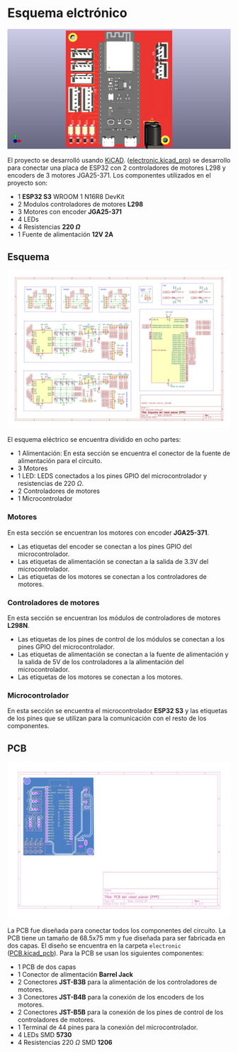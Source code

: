 # Esquema elctrónico
![](<../img/electronic PCB 3D.png>)

El proyecto se desarrolló usando [KiCAD](https://www.kicad.org/). ([electronic.kicad_pro](electronic.kicad_pro)) se desarrollo para conectar una placa de ESP32 con 2 controladores de motores L298 y encoders de 3 motores JGA25-371. Los componentes utilizados en el proyecto son:

* 1 **ESP32 S3** WROOM 1 N16R8 DevKit
* 2 Modulos controladores de motores **L298**
* 3 Motores con encoder **JGA25-371**
* 4 LEDs
* 4 Resistencias **220 $\Omega$**
* 1 Fuente de alimentación **12V 2A**

## Esquema
![](<../img/electronic.svg>)

El esquema eléctrico se encuentra dividido en ocho partes:

* 1 Alimentación: En esta sección se encuentra el conector de la fuente de alimentación para el circuito.
* 3 Motores
* 1 LED: LEDS conectados a los pines GPIO del microcontrolador y resistencias de 220 $\Omega$.
* 2 Controladores de motores
* 1 Microcontrolador

### Motores
En esta sección se encuentran los motores con encoder **JGA25-371**. 

* Las etiquetas del encoder se conectan a los pines GPIO del microcontrolador.
* Las etiquetas de alimentación se conectan a la salida de 3.3V del microcontrolador.
* Las etiquetas de los motores se conectan a los controladores de motores.

### Controladores de motores
En esta sección se encuentran los módulos de controladores de motores **L298N**. 

* Las etiquetas de los pines de control de los módulos se conectan a los pines GPIO del microcontrolador.
* Las etiquetas de alimentación se conectan a la fuente de alimentación y la salida de 5V de los controladores a la alimentación del microcontrolador.
* Las etiquetas de los motores se conectan a los motores.

### Microcontrolador
En esta sección se encuentra el microcontrolador **ESP32 S3** y las etiquetas de los pines que se utilizan para la comunicación con el resto de los componentes.

## PCB
![](<../img/electronic PCB.svg>)

La PCB fue diseñada para conectar todos los componentes del circuito. La PCB tiene un tamaño de 68.5x75 mm y fue diseñada para ser fabricada en dos capas. El diseño se encuentra en la carpeta `electronic` ([PCB.kicad_pcb](PCB.kicad_pcb)). Para la PCB se usan los siguientes componentes:

* 1 PCB de dos capas
* 1 Conector de alimentación **Barrel Jack**
* 2 Conectores **JST-B3B** para la alimentación de los controladores de motores.
* 3 Conectores **JST-B4B** para la conexión de los encoders de los motores.
* 2 Conectores **JST-B5B** para la conexión de los pines de control de los controladores de motores.
* 1 Terminal de 44 pines para la conexión del microcontrolador.
* 4 LEDs SMD **5730**
* 4 Resistencias 220 $\Omega$ SMD **1206**

